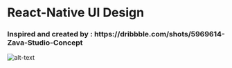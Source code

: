 <h1> React-Native UI Design </h1> 


<h3>
Inspired and created by :  https://dribbble.com/shots/5969614-Zava-Studio-Concept
</h3> 



![alt-text]("https://giphy.com/embed/Ze9vISYdyr0tj88hFq")

